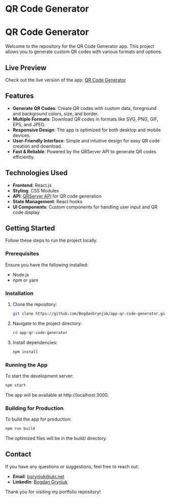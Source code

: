# QR Code Generator

# QR Code Generator

Welcome to the repository for the QR Code Generator app. This project allows you
to generate custom QR codes with various formats and options.

## Live Preview

Check out the live version of the app:
[QR Code Generator](https://your-deployed-link.com)

## Features

- **Generate QR Codes**: Create QR codes with custom data, foreground and
  background colors, size, and border.
- **Multiple Formats**: Download QR codes in formats like SVG, PNG, GIF, EPS,
  and JPEG.
- **Responsive Design**: The app is optimized for both desktop and mobile
  devices.
- **User-Friendly Interface**: Simple and intuitive design for easy QR code
  creation and download.
- **Fast & Reliable**: Powered by the QRServer API to generate QR codes
  efficiently.

## Technologies Used

- **Frontend**: React.js
- **Styling**: CSS Modules
- **API**: <a href="https://goqr.me/api/" target="_blank">QRServer API</a> for
  QR code generation
- **State Management**: React hooks
- **UI Components**: Custom components for handling user input and QR code
  display

## Getting Started

Follow these steps to run the project locally.

### Prerequisites

Ensure you have the following installed:

- Node.js
- npm or yarn

### Installation

1. Clone the repository:
   ```bash
   git clone https://github.com/BogdanGrynjuk/app-qr-code-generator.git
   ```
2. Navigate to the project directory:

   ```bash
   cd app-qr-code-generator
   ```

3. Install dependencies:
   ```bash
   npm install
   ```

### Running the App

To start the development server:

```bash
npm start
```

The app will be available at http://localhost:3000.

### Building for Production

To build the app for production:

```bash
npm run build
```

The optimized files will be in the build/ directory.

## Contact

If you have any questions or suggestions, feel free to reach out:

- **Email**: [bgrynjuk@ukr.net](mailto:bgrynjuk@ukr.net)
- **LinkedIn**:
  [Bogdan Grynjuk](http://linkedin.com/in/bogdan-grynjuk-7024a710a/)

Thank you for visiting my portfolio repository!
